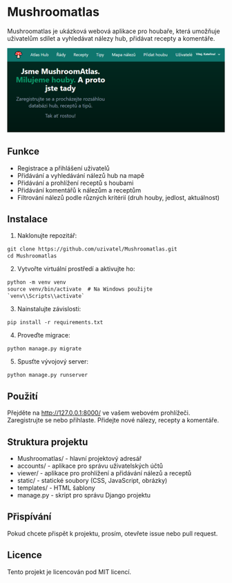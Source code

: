 # Mushroomatlas

Mushroomatlas je ukázková webová aplikace pro houbaře, která umožňuje uživatelům sdílet a vyhledávat nálezy hub, přidávat recepty a komentáře.

![img.png](img.png)
## Funkce

- Registrace a přihlášení uživatelů
- Přidávání a vyhledávání nálezů hub na mapě
- Přidávání a prohlížení receptů s houbami
- Přidávání komentářů k nálezům a receptům
- Filtrování nálezů podle různých kritérií (druh houby, jedlost, aktuálnost)

## Instalace

1. Naklonujte repozitář:

```
git clone https://github.com/uzivatel/Mushroomatlas.git
cd Mushroomatlas
```

2. Vytvořte virtuální prostředí a aktivujte ho:
```
python -m venv venv
source venv/bin/activate  # Na Windows použijte `venv\\Scripts\\activate`
```
3. Nainstalujte závislosti:
```
pip install -r requirements.txt
```
4. Proveďte migrace:
```
python manage.py migrate
```
5. Spusťte vývojový server:
```
python manage.py runserver
```

## Použití
Přejděte na http://127.0.0.1:8000/ ve vašem webovém prohlížeči.
Zaregistrujte se nebo přihlaste.
Přidejte nové nálezy, recepty a komentáře.

## Struktura projektu
- Mushroomatlas/ - hlavní projektový adresář
- accounts/ - aplikace pro správu uživatelských účtů
- viewer/ - aplikace pro prohlížení a přidávání nálezů a receptů
- static/ - statické soubory (CSS, JavaScript, obrázky)
- templates/ - HTML šablony
- manage.py - skript pro správu Django projektu

## Přispívání
Pokud chcete přispět k projektu, prosím, otevřete issue nebo pull request.

## Licence
Tento projekt je licencován pod MIT licencí.